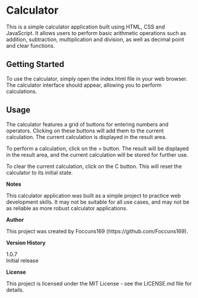 <h1><strong>Calculator</strong></h1>
<p>This is a simple calculator application built using HTML, CSS and JavaScript. It allows users to perform basic arithmetic operations such as addition, subtraction, multiplication and division, as well as decimal point and clear functions.</p>
<h2><strong>Getting Started</strong></h2>
<p>To use the calculator, simply open the index.html file in your web browser. The calculator interface should appear, allowing you to perform calculations.</p>
<h2><strong>Usage</strong></h2>
<p>The calculator features a grid of buttons for entering numbers and operators. Clicking on these buttons will add them to the current calculation. The current calculation is displayed in the result area.</p>
<p>To perform a calculation, click on the = button. The result will be displayed in the result area, and the current calculation will be stored for further use.</p>
<p>To clear the current calculation, click on the C button. This will reset the calculator to its initial state.</p>
<p><strong>Notes</strong></p>
<p>This calculator application was built as a simple project to practice web development skills. It may not be suitable for all use cases, and may not be as reliable as more robust calculator applications.</p>
<p><strong>Author</strong></p>
<p>This project was created by Foccuns169 (https://github.com/Foccuns169).</p>
<p><strong>Version History</strong></p>
<p>1.0.7<br>
Initial release</p>
<p><strong>License</strong></p>
<p>This project is licensed under the MIT License - see the LICENSE.md file for details.</p>
